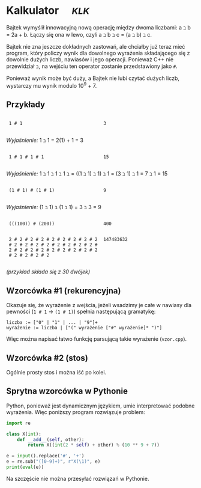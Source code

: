 # Kalkulator &emsp;<small>*KLK*</small>

Bajtek wymyślił innowacyjną nową operację między dwoma liczbami: a ℶ b = 2a + b. Łączy się ona w lewo, czyli a ℶ b ℶ c = (a ℶ b) ℶ c.

Bajtek nie zna jeszcze dokładnych zastowań, ale chciałby już teraz mieć program, który policzy wynik dla dowolnego wyrażenia składającego się z dowolnie dużych liczb, nawiasów i jego operacji. Ponieważ C++ nie przewidział ℶ, na wejściu ten operator zostanie przedstawiony jako `#`.

Ponieważ wynik może być duży, a Bajtek nie lubi czytać dużych liczb, wystarczy mu wynik modulo 10<sup>9</sup> + 7.

## Przykłady

<style>
  .example {
    display: flex;
    flex-direction: row;
  }
  .example > * {
    flex: 1 1 0;
    margin: 1em .5em;
  }
</style>

<div class="example">

```
1 # 1
```
```
3
```
</div>

*Wyjaśnienie:* 1 ℶ 1 = 2(1) + 1 = 3

<div class="example">

```
1 # 1 # 1 # 1
```
```
15
```
</div>

*Wyjaśnienie:* 1 ℶ 1 ℶ 1 ℶ 1 ℶ = ((1 ℶ 1) ℶ 1) ℶ 1 = (3 ℶ 1) ℶ 1 = 7 ℶ 1 = 15

<div class="example">

```
(1 # 1) # (1 # 1)
```
```
9
```
</div>

*Wyjaśnienie:* (1 ℶ 1) ℶ (1 ℶ 1) = 3 ℶ 3 = 9

<div class="example">

```
(((100)) # (200))
```
```
400
```
</div>

<div class="example">

```
2 # 2 # 2 # 2 # 2 # 2 # 2 # 2 # 2 # 2 # 2 # 2 # 2 # 2 # 2 # 2 # 2 # 2 # 2 # 2 # 2 # 2 # 2 # 2 # 2 # 2 # 2 # 2 # 2 # 2
```
```
147483632
```
</div>

*(przykład składa się z 30 dwójek)*


## Wzorcówka #1 (rekurencyjna)

Okazuje się, że wyrażenie z wejścia, jeżeli wsadzimy je całe w nawiasy dla pewności (`1 # 1` &rarr; `(1 # 1)`) spełnia następującą gramatykę:
  ```
  liczba := ["0" | "1" | ... | "9"]+
  wyrażenie := liczba | ["(" wyrażenie ["#" wyrażenie]* ")"]
  ```
Więc można napisać łatwo funkcję parsującą takie wyrażenie (`vzor.cpp`).

## Wzorcówka #2 (stos)

Ogólnie prosty stos i można iść po kolei.

## Sprytna wzorcówka w Pythonie

Python, ponieważ jest dynamicznym językiem, umie interpretować podobne wyrażenia. Więc poniższy program rozwiązuje problem:

```py
import re

class X(int):
    def __add__(self, other):
        return X((int(2 * self) + other) % (10 ** 9 + 7))

e = input().replace('#', '+')
e = re.sub("([0-9]+)", r"X(\1)", e)
print(eval(e))
```

Na szczęście nie można przesyłać rozwiązań w Pythonie.